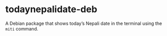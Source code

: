 # todaynepalidate-deb
A Debian package that shows today’s Nepali date in the terminal using the `miti` command.
